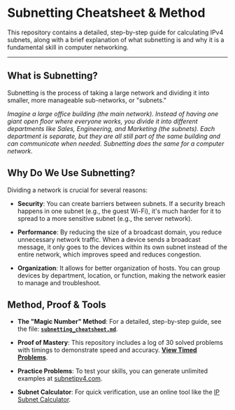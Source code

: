 # Subnetting Cheatsheet & Method

This repository contains a detailed, step-by-step guide for calculating IPv4 subnets, along with a brief explanation of what subnetting is and why it is a fundamental skill in computer networking.

---

## What is Subnetting?

Subnetting is the process of taking a large network and dividing it into smaller, more manageable sub-networks, or "subnets."

*Imagine a large office building (the main network). Instead of having one giant open floor where everyone works, you divide it into different departments like Sales, Engineering, and Marketing (the subnets). Each department is separate, but they are all still part of the same building and can communicate when needed. Subnetting does the same for a computer network.*

## Why Do We Use Subnetting?

Dividing a network is crucial for several reasons:

- **Security**: You can create barriers between subnets. If a security breach happens in one subnet (e.g., the guest Wi-Fi), it's much harder for it to spread to a more sensitive subnet (e.g., the server network).

- **Performance**: By reducing the size of a broadcast domain, you reduce unnecessary network traffic. When a device sends a broadcast message, it only goes to the devices within its own subnet instead of the entire network, which improves speed and reduces congestion.

- **Organization**: It allows for better organization of hosts. You can group devices by department, location, or function, making the network easier to manage and troubleshoot.

## Method, Proof & Tools

- **The "Magic Number" Method**: For a detailed, step-by-step guide, see the file: **[`subnetting_cheatsheet.md`](./subnetting_cheatsheet.md)**.

- **Proof of Mastery**: This repository includes a log of 30 solved problems with timings to demonstrate speed and accuracy. **[View Timed Problems](./examples/timed_problems.md)**.

- **Practice Problems**: To test your skills, you can generate unlimited examples at [subnetipv4.com](https://subnetipv4.com/).

- **Subnet Calculator**: For quick verification, use an online tool like the [IP Subnet Calculator](https://www.calculator.net/ip-subnet-calculator.html).
